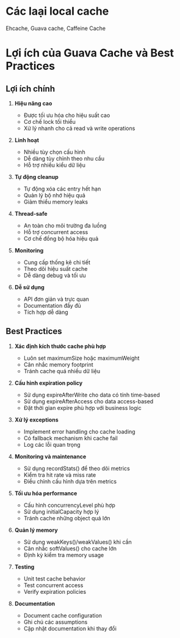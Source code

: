 # Các laại local cache
Ehcache, Guava cache, Caffeine Cache

# Lợi ích của Guava Cache và Best Practices

## Lợi ích chính

1. **Hiệu năng cao**
    - Được tối ưu hóa cho hiệu suất cao
    - Cơ chế lock tối thiểu
    - Xử lý nhanh cho cả read và write operations

2. **Linh hoạt**
    - Nhiều tùy chọn cấu hình
    - Dễ dàng tùy chỉnh theo nhu cầu
    - Hỗ trợ nhiều kiểu dữ liệu

3. **Tự động cleanup**
    - Tự động xóa các entry hết hạn
    - Quản lý bộ nhớ hiệu quả
    - Giảm thiểu memory leaks

4. **Thread-safe**
    - An toàn cho môi trường đa luồng
    - Hỗ trợ concurrent access
    - Cơ chế đồng bộ hóa hiệu quả

5. **Monitoring**
    - Cung cấp thống kê chi tiết
    - Theo dõi hiệu suất cache
    - Dễ dàng debug và tối ưu

6. **Dễ sử dụng**
    - API đơn giản và trực quan
    - Documentation đầy đủ
    - Tích hợp dễ dàng

## Best Practices

1. **Xác định kích thước cache phù hợp**
    - Luôn set maximumSize hoặc maximumWeight
    - Cân nhắc memory footprint
    - Tránh cache quá nhiều dữ liệu

2. **Cấu hình expiration policy**
    - Sử dụng expireAfterWrite cho data có tính time-based
    - Sử dụng expireAfterAccess cho data access-based
    - Đặt thời gian expire phù hợp với business logic

3. **Xử lý exceptions**
    - Implement error handling cho cache loading
    - Có fallback mechanism khi cache fail
    - Log các lỗi quan trọng

4. **Monitoring và maintenance**
    - Sử dụng recordStats() để theo dõi metrics
    - Kiểm tra hit rate và miss rate
    - Điều chỉnh cấu hình dựa trên metrics

5. **Tối ưu hóa performance**
    - Cấu hình concurrencyLevel phù hợp
    - Sử dụng initialCapacity hợp lý
    - Tránh cache những object quá lớn

6. **Quản lý memory**
    - Sử dụng weakKeys()/weakValues() khi cần
    - Cân nhắc softValues() cho cache lớn
    - Định kỳ kiểm tra memory usage

7. **Testing**
    - Unit test cache behavior
    - Test concurrent access
    - Verify expiration policies

8. **Documentation**
    - Document cache configuration
    - Ghi chú các assumptions
    - Cập nhật documentation khi thay đổi
